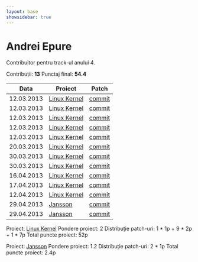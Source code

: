 ```yaml
---
layout: base
showsidebar: true
---
```


# Andrei Epure

Contribuitor pentru track-ul anului 4.

Contribuții: **13**
Punctaj final: **54.4**

|Data |Proiect | Patch |
|-----|--------|-------|
|12.03.2013|[Linux Kernel][kernel]|[commit](http://marc.info/?l=linux-kernel&m=136291932528047&w=2)|
|12.03.2013|[Linux Kernel][kernel]|[commit](http://marc.info/?l=linux-kernel&m=136292105128391&w=2)|
|12.03.2013|[Linux Kernel][kernel]|[commit](http://marc.info/?l=linux-wireless&m=136292178428531&w=2)|
|12.03.2013|[Linux Kernel][kernel]|[commit](http://marc.info/?l=linux-acpi&m=136299009111731&w=2)|
|12.03.2013|[Linux Kernel][kernel]|[commit](http://marc.info/?l=linux-kernel&m=136299624313682&w=2)|
|20.03.2013|[Linux Kernel][kernel]|[commit](http://git.kernel.org/cgit/linux/kernel/git/tip/tip.git/commit/?id=1bf08230f745e48fea9c18ee34a73581631fe7c9)|
|30.03.2013|[Linux Kernel][kernel]|[commit](https://lkml.org/lkml/2013/3/27/616)|
|30.03.2013|[Linux Kernel][kernel]|[commit](https://lkml.org/lkml/2013/3/27/660)|
|16.04.2013|[Linux Kernel][kernel]|[commit](https://lkml.org/lkml/2013/4/16/565)|
|17.04.2013|[Linux Kernel][kernel]|[commit](http://permalink.gmane.org/gmane.linux.kernel.commits.head/373216)|
|12.04.2013|[Linux Kernel][kernel]|[commit](https://lkml.org/lkml/2013/4/14/46)|
|29.04.2013|[Jansson][jansson]|[commit](https://github.com/akheron/jansson/commit/f675514815323277dbffa15f1aba92bdbc704540)|
|29.04.2013|[Jansson][jansson]|[commit](https://github.com/akheron/jansson/commit/5793142861b312bbe0694e00cf3404fc4fbe791a)|

Proiect: [Linux Kernel][kernel]
Pondere proiect: 2
Distribuție patch-uri: 1 * 1p + 9 * 2p + 1 * 7p
Total puncte proiect: 52p

Proiect: [Jansson][jansson]
Pondere proiect: 1.2
Distribuție patch-uri: 2 * 1p
Total puncte proiect: 2.4p


[kernel]: http://www.kernel.org "Linux kernel"
[jansson]: https://github.com/akheron/jansson "Jansson"
